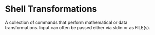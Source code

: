 # Shell Transformations

A collection of commands that perform mathematical or data transformations. Input can often be passed either via stdin or as FILE(s).
